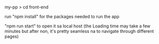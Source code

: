 my-pp > cd front-end

run "npm install" for the packages needed to run the app

"npm run start" to open it sa local host (the Loading time may take a few minutes but after non, it's pretty seamless na to navigate through different pages)
